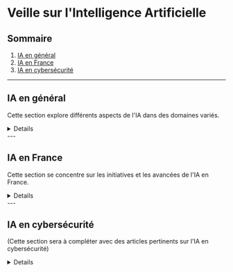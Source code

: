 # Veille sur l'Intelligence Artificielle

## Sommaire

1. [IA en général](#ia-en-general)
2. [IA en France](#ia-en-france)
3. [IA en cybersécurité](#ia-en-cybersecurite)

---

## IA en général

Cette section explore différents aspects de l'IA dans des domaines variés.
<details>
### Les régulateurs américains ajoutent l'intelligence artificielle aux risques potentiels pour le système financier
[Article](https://www.boursorama.com/actualite-economique/actualites/les-regulateurs-americains-ajoutent-l-intelligence-artificielle-aux-risques-potentiels-pour-le-systeme-financier-b6c8a6e0db4ffbf58c2213d29dd630aa)

Résumé : Cet article met en lumière la prise de conscience des régulateurs américains sur les risques potentiels de l'intelligence artificielle pour le système financier.

### L’intelligence artificielle en santé : les nouveaux usages pour répondre aux défis d’aujourd’hui et de demain
[Article](https://www.actuia.com/contribution/snourestani/lintelligence-artificielle-en-sante-les-nouveaux-usages-pour-repondre-aux-defis-daujourdhui-et-de-demain/)

Résumé : L'article explore les nouvelles utilisations de l'intelligence artificielle dans le domaine de la santé pour relever les défis actuels et futurs.

### Purple llama
[Article](https://www.actuia.com/actualite/focus-sur-purple-llama-le-projet-de-meta-pour-une-ia-generative-responsable/)

Résumé : L'article présente en détail le projet Purple llama de Meta, axé sur une intelligence artificielle générative responsable.

### Le Conseil européen de l’innovation consacrera 1,2 milliard d’euros au soutien de la deep tech en 2024
[Article](https://www.actuia.com/actualite/le-conseil-europeen-de-linnovation-consacrera-12-milliard-deuros-au-soutien-de-la-deep-tech-en-2024/)

Résumé : Cet article détaille les plans du Conseil européen de l'innovation pour soutenir la deep tech, y compris l'intelligence artificielle.

### Google présente GEMINI, le modèle multimodal qui alimente déjà BARD
[Article](https://www.actuia.com/actualite/google-presente-gemini-le-modele-multimodal-qui-alimente-deja-bard/)

Résumé : L'article explore GEMINI, le modèle multimodal de Google qui alimente déjà BARD, mettant en avant ses fonctionnalités et son impact.

### Ces métiers sont les plus susceptibles d’être remplacés par l’intelligence artificielle
[Article](https://www.presse-citron.net/ces-metiers-sont-les-plus-susceptibles-detre-remplaces-par-lintelligence-artificielle/)

Résumé : Cet article identifie les métiers les plus à risque d'être remplacés par l'intelligence artificielle.
</details>
---

## IA en France

Cette section se concentre sur les initiatives et les avancées de l'IA en France.
<details>
### La stratégie nationale pour l’intelligence artificielle
[Article](https://www.economie.gouv.fr/strategie-nationale-intelligence-artificielle)

Résumé : Cet article présente la stratégie nationale pour l'intelligence artificielle en France.

### France 2030 : Emmanuel Macron veut que la France avance sur l'IA
[Article](https://www.lemondeinformatique.fr/actualites/lire-france-2030-emmanuel-macron-veut-que-la-france-avance-sur-l-ia-92404.html)

Résumé : L'article aborde la volonté d'Emmanuel Macron de faire progresser la France dans le domaine de l'intelligence artificielle d'ici 2030.

### Numérique : la France se dote d’un comité de l’intelligence artificielle générative
[Article](https://www.economie.gouv.fr/comite-intelligence-artificielle-generative)

Résumé : Cet article discute de la création d'un comité de l'intelligence artificielle générative en France dans le secteur numérique.

### Intelligence Artificielle : six pépites made in France
[Article](https://www.silicon.fr/intelligence-artificielle-six-pepites-made-in-france-422157.html)

Résumé : L'article met en lumière six entreprises françaises innovantes dans le domaine de l'intelligence artificielle.
</details>
---

## IA en cybersécurité

(Cette section sera à compléter avec des articles pertinents sur l'IA en cybersécurité)
<details>


</details>
